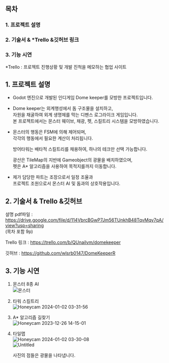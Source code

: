 ## 목차

### 1. 프로젝트 설명</br>
### 2. 기술서 & *Trello &깃허브 링크</br>
### 3. 기능 시연


*Trello : 프로젝트 진행상황 및 개발 진척을 메모하는 협업 사이트

## 1. 프로젝트 설명

- Godot 엔진으로 개발된 인디게임 Dome keeper를 모방한 프로젝트입니다.
    
-  Dome keeper는 외계행성에서 돔  구조물을 설치하고,</br>
   자원을 채굴하여 외계 생명체를 막는 디펜스 로그라이크 게임입니다.</br>
   본 프로젝트에서는 몬스터 웨이브, 채광, 펫, 스킬트리 시스템을 모방하였습니다.</br>

 - 몬스터의 행동은 FSM에 의해 제어되며, </br> 각각의 행동에서 필요한 계산이 처리됩니다.</br>
 
    방어타워는 배타적 스킬트리를 채용하여, 하나의 테크만 선택 가능합니다.
    
    광산은 TileMap의 지반에 Gameobject의 광물을 배치하였으며,</br>
    펫은 A* 알고리즘을 사용하여 목적지를까지 이동합니다.
  
    
-  제가 담당한 파트는 조장으로서 일정 조율과 </br>
   프로젝트 조원으로서 몬스터 AI 및 돔과의 상호작용입니다.
    

## 2. 기술서 & Trello &깃허브


설명 pdf파일 : https://drive.google.com/file/d/114VbrcBGwP7Jm56TUnkhB48TqvMqy7qA/view?usp=sharing
</br>(목차 포함 9p)

Trello 링크 : https://trello.com/b/QUnailvm/domekeeper

깃허브 : https://github.com/wlsrb0147/DomeKeeperR

## 3. 기능 시연

1. 몬스터 8종 AI</br>
    ![몬스터](https://github.com/wlsrb0147/DomeKeeperR/assets/50743287/17153811-c73c-46b2-abab-d101966ff303)

    
    

2. 타워 스킬트리</br>
    ![Honeycam 2024-01-02 03-31-56](https://github.com/wlsrb0147/DomeKeeperR/assets/50743287/c6ab3ba6-8eca-4676-b172-c33728b7103f)

   
    

3. A* 알고리즘 길찾기</br>
    ![Honeycam 2023-12-26 14-15-01](https://github.com/wlsrb0147/DomeKeeperR/assets/50743287/6db84231-e70f-4504-94af-13d05f44b060)

    
    

4. 타일맵</br>
    ![Honeycam 2024-01-02 03-30-08](https://github.com/wlsrb0147/DomeKeeperR/assets/50743287/b84746db-3182-4afa-b5de-ce129ef6e432)</br>
![Untitled](https://github.com/wlsrb0147/DomeKeeperR/assets/50743287/53d7ae07-6e06-4431-a00b-2dbe38273e13)

   
    사진의 점들은 광물을 나타냅니다.
